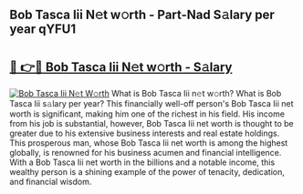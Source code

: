 ## Bob Tasca Iii N𝚎t w𝚘rth - Part-Nad S𝚊lary per year qYFU1

# <h2><a href="http://gc0j0m.nevu.top/?p=Bob+Tasca+Iii">🔗 👉🔴 Bob Tasca Iii N𝚎t w𝚘rth - S𝚊lary</a></h2>

[![Bob Tasca Iii N𝚎t W𝚘rth](https://i.imgur.com/Oavwk0R.jpeg)](http://gc0j0m.nevu.top/?p=Bob+Tasca+Iii)
What is Bob Tasca Iii n𝚎t w𝚘rth? What is Bob Tasca Iii s𝚊lary per year?
This financially well-off person's Bob Tasca Iii net worth is significant, making him one of the richest in his field. His income from his job is substantial, however, Bob Tasca Iii net worth is thought to be greater due to his extensive business interests and real estate holdings. This prosperous man, whose Bob Tasca Iii net worth is among the highest globally, is renowned for his business acumen and financial intelligence. With a Bob Tasca Iii net worth in the billions and a notable income, this wealthy person is a shining example of the power of tenacity, dedication, and financial wisdom.
